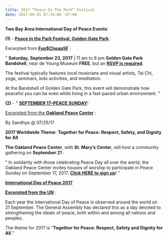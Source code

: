 ```yaml
---
title: 2017 “Peace In The Park” Festival
date: 2017-09-01 07:34:00 -07:00
---
```


**Two Bay Area International Day of Peace Events**:

**(1)** - [**Peace in the Park Festival, Golden Gate Park**](http://sf.funcheap.com/peace-park-festival-golden-gate-park/) :

Excerpted from [**Fun$CheapSF**](http://sf.funcheap.com/peace-park-festival-golden-gate-park/) :

"  **Saturday, September 23, 2017** | 11 am to 6 pm
**Golden Gate Park Bandshell**, near de Young Museum
**FREE**, but an [**RSVP is required**](https://www.eventbrite.com/e/5th-annual-peace-in-the-park-tickets-33023157152).

The festival typically features local musicians and visual artists, Tai Chi, yoga, seminars, kids activities, and meditation.

At the Bandshell of Golden Gate Park, this event will demonstrate how peaceful you can be even while living in a fast-paced urban environment.  "

**(2)** - "  **[SEPTEMBER 17–PEACE SUNDAY](http://oaklandpeacecenter.org/news/september-17-peace-sunday)**!

[Excerpted from the **Oakland Peace Center**]() :

By Sandhya @ 07/25/17 

**2017 Worldwide Theme**: **Together for Peace: Respect, Safety, and Dignity for All**

**The Oakland Peace Center**, with **St. Mary’s Center**, will host a community gathering on **September 21** :

"   In solidarity with those celebrating Peace Day all over the world, the Oakland Peace Center invites houses of worship to participate in Peace Sunday on September 17, 2017. [**Click HERE to sign up**](https://docs.google.com/forms/d/e/1FAIpQLSf5eiHIQUltuu9BHvgIZZWFq7lhsysQnELnvL3lrH7hzzS4Ew/viewform)!   "

[**International Day of Peace 2017**](http://www.un.org/en/events/peaceday/)

[**Excerpted from the UN**](http://www.un.org/en/events/peaceday/) :

Each year the International Day of Peace is observed around the world on 21 September. The General Assembly has declared this as a day devoted to strengthening the ideals of peace, both within and among all nations and peoples.

The theme for 2017 is “**Together for Peace: Respect, Safety and Dignity for All**.”